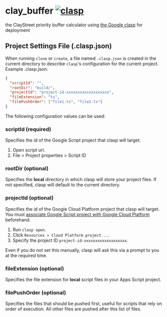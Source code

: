 # clay_buffer [![clasp](https://img.shields.io/badge/built%20with-clasp-4285f4.svg)](https://github.com/google/clasp)

the ClayStreet priority buffer calculator using [the Google clasp](https://github.com/google/clasp) for deployment 

## Project Settings File (.clasp.json)

When running ```clone``` or ```create```, a file named ```.clasp.json``` is created in the current directory to describe ```clasp```'s configuration for the current project. Example .clasp.json:

```json
{
  "scriptId": "",
  "rootDir": "build/",
  "projectId": "project-id-xxxxxxxxxxxxxxxxxxx",
  "fileExtension": "ts",
  "filePushOrder": ["file1.ts", "file2.ts"]
}
```

The following configuration values can be used:

### scriptId (required)

Specifies the id of the Google Script project that clasp will target.

1. Open script url.
2. File > Project properties > Script ID

### rootDir (optional)

Specifies the **local** directory in which clasp will store your project files. If not specified, clasp will default to the current directory.

### projectId (optional)

Specifies the id of the Google Cloud Platform project that clasp will target. You must [associate Google Script project with Google Cloud Platform](https://github.com/google/clasp/blob/master/docs/run.md#setup-instructions) beforehand.

1. Run `clasp open`.
2. Click `Resources > Cloud Platform project...`.
3. Specify the project ID `project-id-xxxxxxxxxxxxxxxxxxx`.

Even if you do not set this manually, clasp will ask this via a prompt to you at the required time.

### fileExtension (optional)

Specifies the file extension for **local** script files in your Apps Script project.

### filePushOrder (optional)

Specifies the files that should be pushed first, useful for scripts that rely on order of execution. All other files are pushed after this list of files.
